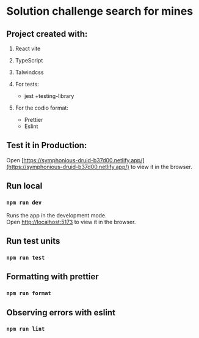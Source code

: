 # Solution challenge search for mines

## Project created with:
1. React vite
1. TypeScript
1. Talwindcss
1. For tests:

   + jest
   +testing-library

1. For the codio format:

   + Prettier
   + Eslint

## Test it in Production:

Open [https://symphonious-druid-b37d00.netlify.app/](https://symphonious-druid-b37d00.netlify.app/) to view it in the browser.

## Run local

### `npm run dev`

Runs the app in the development mode.\
Open [http://localhost:5173](http://localhost:5173) to view it in the browser.

## Run test units
### `npm run test`

## Formatting with prettier

### `npm run format`

## Observing errors with eslint
### `npm run lint`